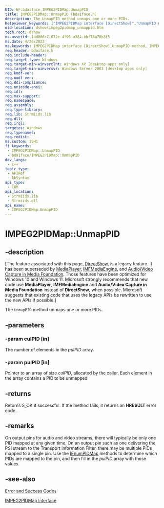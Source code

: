 ```yaml
---
UID: NF:bdaiface.IMPEG2PIDMap.UnmapPID
title: IMPEG2PIDMap::UnmapPID (bdaiface.h)
description: The UnmapPID method unmaps one or more PIDs.
helpviewer_keywords: ["IMPEG2PIDMap interface [DirectShow]","UnmapPID method","IMPEG2PIDMap.UnmapPID","IMPEG2PIDMap::UnmapPID","IMPEG2PIDMapUnmapPID","UnmapPID","UnmapPID method [DirectShow]","UnmapPID method [DirectShow]","IMPEG2PIDMap interface","bdaiface/IMPEG2PIDMap::UnmapPID","dshow.impeg2pidmap_unmappid"]
old-location: dshow\impeg2pidmap_unmappid.htm
tech.root: dshow
ms.assetid: 1ad866c7-672e-4f96-a384-bbf78a78b8f5
ms.date: 4/26/2023
ms.keywords: IMPEG2PIDMap interface [DirectShow],UnmapPID method, IMPEG2PIDMap.UnmapPID, IMPEG2PIDMap::UnmapPID, IMPEG2PIDMapUnmapPID, UnmapPID, UnmapPID method [DirectShow], UnmapPID method [DirectShow],IMPEG2PIDMap interface, bdaiface/IMPEG2PIDMap::UnmapPID, dshow.impeg2pidmap_unmappid
req.header: bdaiface.h
req.include-header: 
req.target-type: Windows
req.target-min-winverclnt: Windows XP [desktop apps only]
req.target-min-winversvr: Windows Server 2003 [desktop apps only]
req.kmdf-ver: 
req.umdf-ver: 
req.ddi-compliance: 
req.unicode-ansi: 
req.idl: 
req.max-support: 
req.namespace: 
req.assembly: 
req.type-library: 
req.lib: Strmiids.lib
req.dll: 
req.irql: 
targetos: Windows
req.typenames: 
req.redist: 
ms.custom: 19H1
f1_keywords:
 - IMPEG2PIDMap::UnmapPID
 - bdaiface/IMPEG2PIDMap::UnmapPID
dev_langs:
 - c++
topic_type:
 - APIRef
 - kbSyntax
api_type:
 - COM
api_location:
 - Strmiids.lib
 - Strmiids.dll
api_name:
 - IMPEG2PIDMap.UnmapPID
---
```


# IMPEG2PIDMap::UnmapPID


## -description

\[The feature associated with this page, [DirectShow](/windows/win32/directshow/directshow), is a legacy feature. It has been superseded by [MediaPlayer](/uwp/api/Windows.Media.Playback.MediaPlayer), [IMFMediaEngine](/windows/win32/api/mfmediaengine/nn-mfmediaengine-imfmediaengine), and [Audio/Video Capture in Media Foundation](windows/win32/medfound/audio-video-capture-in-media-foundation). Those features have been optimized for Windows 10 and Windows 11. Microsoft strongly recommends that new code use **MediaPlayer**, **IMFMediaEngine** and **Audio/Video Capture in Media Foundation** instead of **DirectShow**, when possible. Microsoft suggests that existing code that uses the legacy APIs be rewritten to use the new APIs if possible.\]

The <code>UnmapPID</code> method unmaps one or more PIDs.

## -parameters

### -param culPID [in]

The number of elements in the <i>pulPID</i> array.

### -param pulPID [in]

Pointer to an array of size <i>culPID</i>, allocated by the caller. Each element in the array contains a PID to be unmapped

## -returns

Returns S_OK if successful. If the method fails, it returns an <b>HRESULT</b> error code.

## -remarks

On output pins for audio and video streams, there will typically be only one PID mapped at any given time. On an output pin such as one delivering the PSI stream to the Transport Information Filter, there may be multiple PIDs mapped to a single pin. Use the <a href="/windows/desktop/api/bdaiface/nn-bdaiface-ienumpidmap">IEnumPIDMap</a> methods to determine which PIDs are mapped to the pin, and then fill in the <i>pulPID</i> array with those values.

## -see-also

<a href="/windows/desktop/DirectShow/error-and-success-codes">Error and Success Codes</a>



<a href="/previous-versions/windows/desktop/api/bdaiface/nn-bdaiface-impeg2pidmap">IMPEG2PIDMap Interface</a>